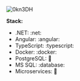 ![0kn3DH](https://github.com/NonamePoc/NonamePoc/assets/71962787/dca50713-91ef-494c-b7b7-3898f3012d32)

**Stack:**

*  .NET: :net:
*  Angular: :angular:
* TypeScript: :typescript:
*  Docker: :docker:
*  PostgreSQL: :elephant:
*  MS SQL: :database:
*  Microservices: :microscope:
